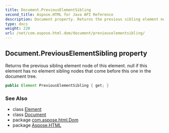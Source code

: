 ```yaml
---
title: Document.PreviousElementSibling
second_title: Aspose.HTML for Java API Reference
description: Document property. Returns the previous sibling element node of this element. null if this element has no element sibling nodes that come before this one in the document tree
type: docs
weight: 220
url: /net/com.aspose.html.dom/document/previouselementsibling/
---
```

## Document.PreviousElementSibling property

Returns the previous sibling element node of this element. null if this element has no element sibling nodes that come before this one in the document tree.

```java
public Element PreviousElementSibling { get; }
```

### See Also

* class [Element](../../element/)
* class [Document](../)
* package [com.aspose.html.Dom](../../document/)
* package [Aspose.HTML](../../../)

